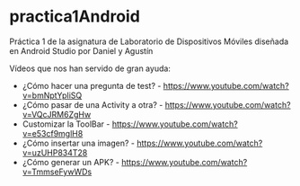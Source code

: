 # practica1Android
Práctica 1 de la asignatura de Laboratorio de Dispositivos Móviles diseñada en Android Studio por Daniel y Agustín

Vídeos que nos han servido de gran ayuda:
- ¿Cómo hacer una pregunta de test? - https://www.youtube.com/watch?v=bmNptYpIiSQ
- ¿Cómo pasar de una Activity a otra? - https://www.youtube.com/watch?v=VQcJRM6ZgHw
- Customizar la ToolBar - https://www.youtube.com/watch?v=e53cf9mglH8
- ¿Cómo insertar una imagen? - https://www.youtube.com/watch?v=uzUHP834T28
- ¿Cómo generar un APK? - https://www.youtube.com/watch?v=TmmseFywWDs
